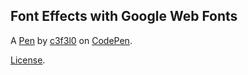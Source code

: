 Font Effects with Google Web Fonts
----------------------------------


A [Pen](http://codepen.io/c3f3l0/pen/Fwzoc) by [c3f3l0](http://codepen.io/c3f3l0) on [CodePen](http://codepen.io/).

[License](http://codepen.io/c3f3l0/pen/Fwzoc/license).